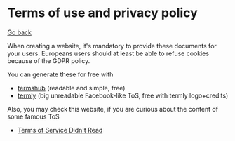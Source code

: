 # Terms of use and privacy policy

[Go back](..)

When creating a website, it's mandatory to provide
these documents for your users. Europeans users
should at least be able to refuse cookies
because of the GDPR policy.

You can generate these for free with

* [termshub](https://termshub.io/) (readable and simple, free)
* [termly](https://termly.io/) (big unreadable Facebook-like ToS, free with termly logo+credits)

Also, you may check this website,
if you are curious about the content of some famous
ToS

* [Terms of Service Didn't Read](https://tosdr.org/)
